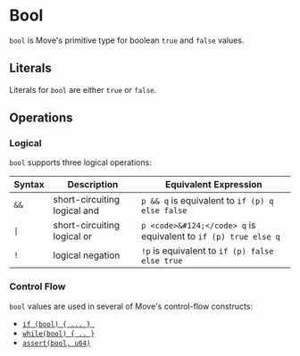 # Bool

`bool` is Move's primitive type for boolean `true` and `false` values.

## Literals

Literals for `bool` are either `true` or `false`.

## Operations

### Logical

`bool` supports three logical operations:


| Syntax   | Description | Equivalent Expression |
| -------- | ----------- | --------------------- |
| `&&` | short-circuiting logical and | `p && q` is equivalent to `if (p) q else false` |
| <code>&#124;</code> | short-circuiting logical or |`p <code>&#124;</code> q` is equivalent to `if (p) true else q` |
| `!`  | logical negation | `!p` is equivalent to `if (p) false else true` |

### Control Flow

`bool` values are used in several of Move's control-flow constructs:

- [`if (bool) { ... } `](./conditionals.md)
- [`while(bool) { .. }`](./loops.md)
- [`assert(bool, u64)`](./abort-and-assert.md)
